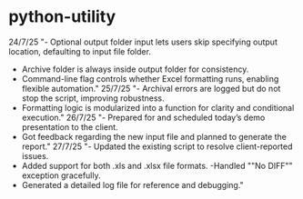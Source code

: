 # python-utility


24/7/25	"- Optional output folder input lets users skip specifying output location, defaulting to input file folder.
- Archive folder is always inside output folder for consistency.
- Command-line flag controls whether Excel formatting runs, enabling flexible automation."
25/7/25	"- Archival errors are logged but do not stop the script, improving robustness.
- Formatting logic is modularized into a function for clarity and conditional execution."
26/7/25	"- Prepared for and scheduled today’s demo presentation to the client.
- Got feedback regarding the new input file and planned to generate the report."
27/7/25	"- Updated the existing script to resolve client-reported issues.
- Added support for both .xls and .xlsx file formats.
-Handled ""No DIFF"" exception gracefully.
- Generated a detailed log file for reference and debugging."
